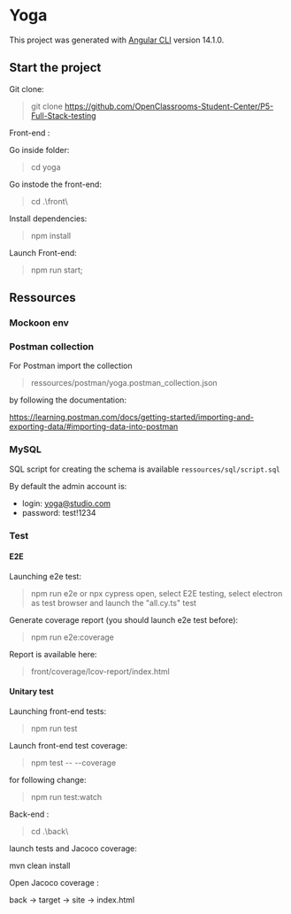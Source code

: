 # Yoga

This project was generated with [Angular CLI](https://github.com/angular/angular-cli) version 14.1.0.

## Start the project

Git clone:

> git clone https://github.com/OpenClassrooms-Student-Center/P5-Full-Stack-testing

Front-end :

Go inside folder:

> cd yoga

Go instode the front-end:

> cd .\front\

Install dependencies:

> npm install

Launch Front-end:

> npm run start;


## Ressources

### Mockoon env 

### Postman collection

For Postman import the collection

> ressources/postman/yoga.postman_collection.json 

by following the documentation: 

https://learning.postman.com/docs/getting-started/importing-and-exporting-data/#importing-data-into-postman


### MySQL

SQL script for creating the schema is available `ressources/sql/script.sql`

By default the admin account is:
- login: yoga@studio.com
- password: test!1234


### Test

#### E2E

Launching e2e test:

> npm run e2e or npx cypress open, select E2E testing, select electron as test browser and launch the "all.cy.ts" test

Generate coverage report (you should launch e2e test before):

> npm run e2e:coverage

Report is available here:

> front/coverage/lcov-report/index.html

#### Unitary test

Launching front-end tests:

> npm run test

Launch front-end test coverage:

> npm test -- --coverage

for following change:

> npm run test:watch


Back-end :

> cd .\back\

launch tests and Jacoco coverage:

mvn clean install

Open Jacoco coverage :

back -> target -> site -> index.html